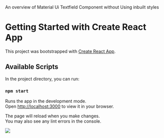 An overview of Material Ui Textfield Component without Using inbuilt styles

# Getting Started with Create React App

This project was bootstrapped with [Create React App](https://github.com/facebook/create-react-app).

## Available Scripts

In the project directory, you can run:

### `npm start`

Runs the app in the development mode.\
Open [http://localhost:3000](http://localhost:3000) to view it in your browser.

The page will reload when you make changes.\
You may also see any lint errors in the console.

![](https://user-images.githubusercontent.com/61702107/200109150-58d8af63-4c86-41ef-8415-aa638529ad96.png)
